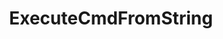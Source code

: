 ---
title: ExecuteCmdFromString
position: 1.2
type: ""
description: Runs an IDC command from a passed string

parameters:
  - name: string <em>cmd</em>
    content: The command to be executed and its arguments

content_markdown: |-
  The string **must** be in the same format as commands entered in the IDC UI while in-game.

right_code_blocks:
  - title: Example
    language: csharp
    code_block: |-
      IDCUtils.IDC.ExecuteCmdFromString("SetCmdColor - red");
  - title: Example 2
    language: csharp
    code_block: |-
      //Sets the color to white by using the constructor of the Color struct
      IDCUtils.IDC.ExecuteCmdFromString("SetCmdColor - [1, 1, 1, 1]");
---